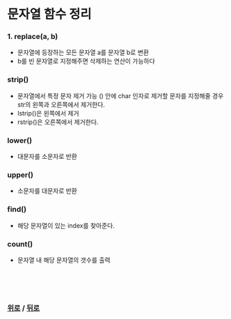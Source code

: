# 문자열 함수 정리

### 1. replace(a, b)
- 문자열에 등장하는 모든 문자열 a를 문자열 b로 변환
- b를 빈 문자열로 지정해주면 삭제하는 연산이 가능하다

### strip()
- 문자열에서 특정 문자 제거 가능 () 안에 char 인자로 제거할 문자를 지정해줄 경우 str의 왼쪽과 오른쪽에서 제거한다.
- lstrip()은 왼쪽에서 제거
- rstrip()은 오른쪽에서 제거한다.

### lower()
- 대문자를 소문자로 반환

### upper()
- 소문자를 대문자로 반환

### find()
- 해당 문자열이 있는 index를 찾아준다.

### count()
- 문자열 내 해당 문자열의 갯수를 출력

<br>

<br>

<br>

### [위로](#) / [뒤로](/Python/function/README.md/#)